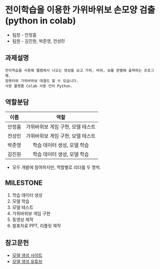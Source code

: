 # 전이학습을 이용한 가위바위보 손모양 검출 (python in colab)
- 팀장 - 안정흠
- 팀원 - 김진원, 박준영, 전성민

## 과제설명
```
전이학습을 사용해 웹캠에서 나오는 영상을 보고 가위, 바위, 보를 판별해 출력하는 프로그램.
컴퓨터와 가위바위보 대결도 할 수 있습니다.
사용 플랫폼 Colab 사용 언어 Python.
```
## 역할분담
|이름|역할|
|:---:|:------:|
|안정흠|가위바위보 게임 구현, 모델 테스트|
|전성민|가위바위보 게임 구현, 모델 테스트|
|박준영|학습 데이터 생성, 모델 학습|
|김진원|학습 데이터 생성, 모델 학습|

- 모두 개발에 참여하지만, 역할별로 리더를 두 명씩.

## MILESTONE
1. 학습 데이터 생성
2. 모델 학습
3. 모델 테스트
4. 가위바위보 게임 구현
5. 동영상 제작
6. 발표자료 PPT, 리플릿 제작


## 참고문헌
- [모델 생성 사이트](https://teachablemachine.withgoogle.com)
- [모델 생성 유튜브](https://www.youtube.com/watch?v=URbWejtxK1Q)
